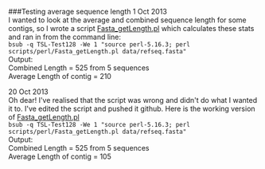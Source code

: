 ###Testing average sequence length
1 Oct 2013   
I wanted to look at the average and combined sequence length for some contigs, so I wrote a script [Fasta_getLength.pl](https://github.com/ethering/tsl_training/blob/e7ead267fd3339b0992e859f71dc850641ba0667/scripts/perl/Fasta_getLength.pl) which calculates these stats and ran in from the command line:   
`bsub -q TSL-Test128 -We 1 "source perl-5.16.3; perl scripts/perl/Fasta_getLength.pl data/refseq.fasta" `  
Output:  
Combined Length = 525 from 5 sequences  
Average Length of contig = 210  

20 Oct 2013  
Oh dear! I've realised that the script was wrong and didn't do what I wanted it to. I've edited the script and pushed it github.
Here is the working version of [Fasta_getLength.pl](https://github.com/ethering/tsl_training/blob/15bbbd0f106c4659aa4ae49401d5356ad68c3018/scripts/perl/Fasta_getLength.pl)   
`bsub -q TSL-Test128 -We 1 "source perl-5.16.3; perl scripts/perl/Fasta_getLength.pl data/refseq.fasta" `  
Output:   
Combined Length = 525 from 5 sequences  
Average Length of contig = 105